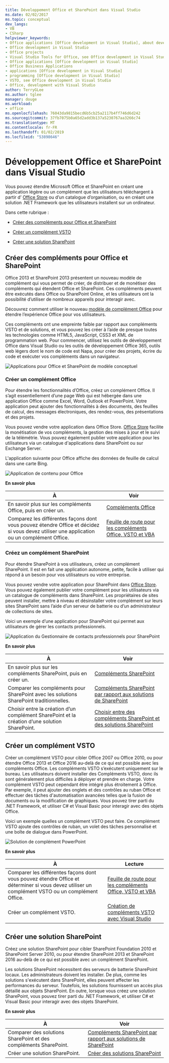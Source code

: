 ```yaml
---
title: Développement Office et SharePoint dans Visual Studio
ms.date: 02/02/2017
ms.topic: conceptual
dev_langs:
- VB
- CSharp
helpviewer_keywords:
- Office applications [Office development in Visual Studio], about developing applications
- Office development in Visual Studio
- Office projects
- Visual Studio Tools for Office, see Office development in Visual Studio
- Office applications [Office development in Visual Studio]
- Office Business Applications
- applications [Office development in Visual Studio]
- programming [Office development in Visual Studio]
- VSTO, see Office development in Visual Studio
- Office, development with Visual Studio
author: TerryGLee
ms.author: tglee
manager: douge
ms.workload:
- office
ms.openlocfilehash: 76043da9815becd6b5cb25a2117b4ff746d6d242
ms.sourcegitcommit: 37fb7075b0a65d2add3b137a5230767aa3266c74
ms.translationtype: MT
ms.contentlocale: fr-FR
ms.lasthandoff: 01/02/2019
ms.locfileid: "53898646"
---
```

# <a name="office-and-sharepoint-development-in-visual-studio"></a>Développement Office et SharePoint dans Visual Studio
  Vous pouvez étendre Microsoft Office et SharePoint en créant une application légère ou un complément que les utilisateurs téléchargent à partir d’ [Office Store](https://store.office.com/) ou d’un catalogue d’organisation, ou en créant une solution .NET Framework que les utilisateurs installent sur un ordinateur.  
  
 Dans cette rubrique :  
  
-   [Créer des compléments pour Office et SharePoint](#Apps)  
  
-   [Créer un complément VSTO](#Add-ins)  
  
-   [Créer une solution SharePoint](#Solutions)  
  
##  <a name="Apps"></a> Créer des compléments pour Office et SharePoint  
 Office 2013 et SharePoint 2013 présentent un nouveau modèle de complément qui vous permet de créer, de distribuer et de monétiser des compléments qui étendent Office et SharePoint.  Ces compléments peuvent être exécutés dans Office ou SharePoint Online, et les utilisateurs ont la possibilité d’utiliser de nombreux appareils pour interagir avec.  
  
 Découvrez comment utiliser le nouveau [modèle de complément Office](/office/dev/add-ins/overview/office-add-ins) pour étendre l’expérience Office pour vos utilisateurs.  
  
 Ces compléments ont une empreinte faible par rapport aux compléments VSTO et de solutions, et vous pouvez les créer à l’aide de presque toutes les technologies comme HTML5, JavaScript, CSS3 et XML de programmation web.  Pour commencer, utilisez les outils de développement Office dans Visual Studio ou les outils de développement Office 365, outils web légers dont le nom de code est Napa, pour créer des projets, écrire du code et exécuter vos compléments dans un navigateur.  
  
 ![Applications pour Office et SharePoint de modèle conceptuel](../vsto/media/officeandsharepointapps2015.png "des applications pour le modèle conceptuel Office et SharePoint")  
  
### <a name="build-an-office-add-in"></a>Créer un complément Office  
 Pour étendre les fonctionnalités d’Office, créez un complément Office. Il s’agit essentiellement d’une page Web qui est hébergée dans une application Office comme Excel, Word, Outlook et PowerPoint. Votre application peut ajouter des fonctionnalités à des documents, des feuilles de calcul, des messages électroniques, des rendez-vous, des présentations et des projets.  
  
 Vous pouvez vendre votre application dans Office Store.  [Office Store](https://store.office.com/) facilite la monétisation de vos compléments, la gestion des mises à jour et le suivi de la télémétrie. Vous pouvez également publier votre application pour les utilisateurs via un catalogue d'applications dans SharePoint ou sur Exchange Server.  
  
 L'application suivante pour Office affiche des données de feuille de calcul dans une carte Bing.  
  
 ![Application de contenu pour Office](../vsto/media/appforoffice.png "application de contenu pour Office")  
  
 **En savoir plus**  
  
|À|Voir|  
|--------|---------|  
|En savoir plus sur les compléments Office, puis en créer un.|[Compléments Office](/office/dev/add-ins/publish/publish)|  
|Comparez les différentes façons dont vous pouvez étendre Office et décidez si vous devez utiliser une application ou un complément Office.|[Feuille de route pour les compléments Office, VSTO et VBA](https://blogs.msdn.microsoft.com/officeapps/2013/06/18/roadmap-for-apps-for-office-vsto-and-vba/)|  
  
### <a name="build-a-sharepoint-add-in"></a>Créez un complément SharePoint  
 Pour étendre SharePoint à vos utilisateurs, créez un complément SharePoint. Il est en fait une application autonome, petite, facile à utiliser qui répond à un besoin pour vos utilisateurs ou votre entreprise.  
  
 Vous pouvez vendre votre application pour SharePoint dans [Office Store](https://store.office.com/). Vous pouvez également publier votre complément pour les utilisateurs via un catalogue de compléments dans SharePoint.  Les propriétaires de sites peuvent installer, mettre à niveau et désinstaller votre complément sur leurs sites SharePoint sans l’aide d’un serveur de batterie ou d’un administrateur de collections de sites.  
  
 Voici un exemple d’une application pour SharePoint qui permet aux utilisateurs de gérer les contacts professionnels.  
  
 ![Application du Gestionnaire de contacts professionnels pour SharePoint](../vsto/media/appforsharepoint.png "Business contact manager application pour SharePoint")  
  
 **En savoir plus**  
  
|À|Voir|  
|--------|---------|  
|En savoir plus sur les compléments SharePoint, puis en créer un.|[Compléments SharePoint](/sharepoint/dev/sp-add-ins/sharepoint-add-ins)|  
|Comparer les compléments pour SharePoint avec les solutions SharePoint traditionnelles.|[Compléments SharePoint par rapport aux solutions de SharePoint](/sharepoint/dev/general-development/sharepoint-server-application-lifecycle-management)|  
|Choisir entre la création d’un complément SharePoint et la création d’une solution SharePoint.|[Choisir entre des compléments SharePoint et des solutions SharePoint](/sharepoint/dev/general-development/sharepoint-server-application-lifecycle-management)|
  
##  <a name="Add-ins"></a> Créer un complément VSTO  
 Créer un complément VSTO pour cibler Office 2007 ou Office 2010, ou pour étendre Office 2013 et Office 2016 au-delà de ce qui est possible avec les compléments Office. Les compléments VSTO s’exécutent uniquement sur le bureau. Les utilisateurs doivent installer des Compléments VSTO, donc ils sont généralement plus difficiles à déployer et prendre en charge.  Votre complément VSTO peut cependant être intégré plus étroitement à Office. Par exemple, il peut ajouter des onglets et des contrôles au ruban Office et effectuer des tâches d'automatisation avancées telles que la fusion de documents ou la modification de graphiques. Vous pouvez tirer parti du .NET Framework, et utiliser C# et Visual Basic pour interagir avec des objets Office.  
  
 Voici un exemple quelles un complément VSTO peut faire. Ce complément VSTO ajoute des contrôles de ruban, un volet des tâches personnalisé et une boîte de dialogue dans PowerPoint.  
  
 ![Solution de complément PowerPoint](../vsto/media/powerpointaddin.png "solution de complément PowerPoint")  
  
 **En savoir plus**  
  
|À|Lecture|  
|--------|----------|  
|Comparer les différentes façons dont vous pouvez étendre Office et déterminer si vous devez utiliser un complément VSTO ou un complément Office.|[Feuille de route pour les compléments Office, VSTO et VBA](https://blogs.msdn.microsoft.com/officeapps/2013/06/18/roadmap-for-apps-for-office-vsto-and-vba/)|  
|Créer un complément VSTO.|[Création de compléments VSTO avec Visual Studio](create-vsto-add-ins-for-office-by-using-visual-studio.md)|  
  
##  <a name="Solutions"></a> Créer une solution SharePoint  
 Créez une solution SharePoint pour cibler SharePoint Foundation 2010 et SharePoint Server 2010, ou pour étendre SharePoint 2013 et SharePoint 2016 au-delà de ce qui est possible avec un complément SharePoint.  
  
 Les solutions SharePoint nécessitent des serveurs de batterie SharePoint locaux. Les administrateurs doivent les installer. De plus, comme les solutions s'exécutent dans SharePoint, elles peuvent affecter les performances du serveur. Toutefois, les solutions fournissent un accès plus détaillé aux objets SharePoint. En outre, lorsque vous créez une solution SharePoint, vous pouvez tirer parti du .NET Framework, et utiliser C# et Visual Basic pour interagir avec des objets SharePoint.  
  
 **En savoir plus**  
  
|À|Voir|  
|--------|---------|  
|Comparer des solutions SharePoint et des compléments SharePoint.|[Compléments SharePoint par rapport aux solutions de SharePoint](/sharepoint/dev/general-development/sharepoint-server-application-lifecycle-management)|  
|Créer une solution SharePoint.|[Créer des solutions SharePoint](../sharepoint/create-sharepoint-solutions.md)|  

